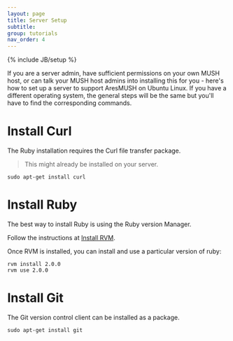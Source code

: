 ```yaml
---
layout: page
title: Server Setup
subtitle: 
group: tutorials
nav_order: 4
---
```

{% include JB/setup %}

If you are a server admin, have sufficient permissions on your own MUSH host, or can talk your MUSH host admins into installing this for you - here's how to set up a server to support AresMUSH on Ubuntu Linux.  If you have a different operating system, the general steps will be the same but you'll have to find the corresponding commands.

# Install Curl

The Ruby installation requires the Curl file transfer package.

> This might already be installed on your server.

    sudo apt-get install curl

# Install Ruby

The best way to install Ruby is using the Ruby version Manager.

Follow the instructions at [Install RVM](https://rvm.io/rvm/install).

Once RVM is installed, you can install and use a particular version of ruby:

    rvm install 2.0.0
    rvm use 2.0.0

# Install Git

The Git version control client can be installed as a package.

    sudo apt-get install git

